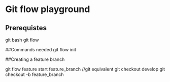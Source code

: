 # Git flow playground

## Prerequistes
git bash
git flow

##Commands needed
git flow init

##Creating a feature branch

git flow feature start feature_branch 
//git equivalent
git checkout develop
git checkout -b feature_branch



